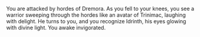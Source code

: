 You are attacked by hordes of Dremora. As you fell to your knees, you see a warrior sweeping through the hordes like an avatar of Trinimac, laughing with delight. He turns to you, and you recognize Idrinth, his eyes glowing with divine light. You awake invigorated.
